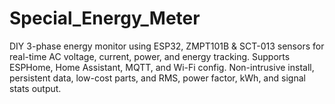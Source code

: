 # Special_Energy_Meter
DIY 3-phase energy monitor using ESP32, ZMPT101B &amp; SCT-013 sensors for real-time AC voltage, current, power, and energy tracking. Supports ESPHome, Home Assistant, MQTT, and Wi-Fi config. Non-intrusive install, persistent data, low-cost parts, and RMS, power factor, kWh, and signal stats output.
